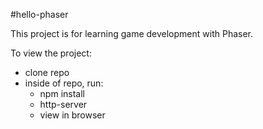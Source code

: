 #hello-phaser

This project is for learning game development with Phaser.

To view the project:
- clone repo
- inside of repo, run:
  - npm install
  - http-server
  - view in browser
